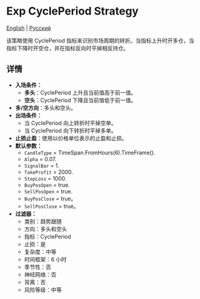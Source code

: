 # Exp CyclePeriod Strategy
[English](README.md) | [Русский](README_ru.md)

该策略使用 CyclePeriod 指标来识别市场周期的转折。当指标上升时开多仓，当指标下降时开空仓，并在指标反向时平掉相反持仓。

## 详情

- **入场条件：**
  - **多头**：CyclePeriod 上升且当前值高于前一值。
  - **空头**：CyclePeriod 下降且当前值低于前一值。
- **多/空方向**：多头和空头。
- **出场条件：**
  - 当 CyclePeriod 向上转折时平掉空单。
  - 当 CyclePeriod 向下转折时平掉多单。
- **止损止盈**：使用以价格单位表示的止盈和止损。
- **默认参数：**
  - `CandleType` = TimeSpan.FromHours(6).TimeFrame().
  - `Alpha` = 0.07.
  - `SignalBar` = 1.
  - `TakeProfit` = 2000.
  - `StopLoss` = 1000.
  - `BuyPosOpen` = true.
  - `SellPosOpen` = true.
  - `BuyPosClose` = true。
  - `SellPosClose` = true。
- **过滤器：**
  - 类别：趋势跟随
  - 方向：多头和空头
  - 指标：CyclePeriod
  - 止损：是
  - 复杂度：中等
  - 时间框架：6 小时
  - 季节性：否
  - 神经网络：否
  - 背离：否
  - 风险等级：中等
